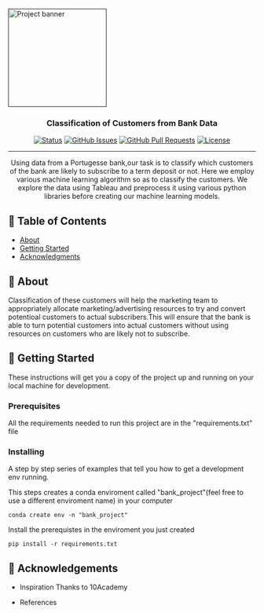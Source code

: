 <p>
  <a href="" rel="noopener">
 <img width=200px height=200px src="bank.jpg" alt="Project banner"></a>
</p>

<h3 align="center">Classification of Customers from Bank Data</h3>

<div align="center">

[![Status](https://img.shields.io/badge/status-active-success.svg)]()
[![GitHub Issues](https://img.shields.io/github/issues/kylelobo/The-Documentation-Compendium.svg)](https://github.com/kylelobo/The-Documentation-Compendium/issues)
[![GitHub Pull Requests](https://img.shields.io/github/issues-pr/kylelobo/The-Documentation-Compendium.svg)](https://github.com/kylelobo/The-Documentation-Compendium/pulls)
[![License](https://img.shields.io/badge/license-MIT-blue.svg)](/LICENSE)

</div>

---

<p align="center"> Using data from a Portugesse bank,our task is to classify which customers of the bank are likely to subscribe to a term deposit or not. Here we employ various machine learning algorithm so as to classify the customers. We explore the data using Tableau and preprocess it using various python libraries before creating our machine learning models.
    <br> 
</p>

## 📝 Table of Contents

- [About](#about)
- [Getting Started](#getting_started)
- [Acknowledgments](#acknowledgement)

## 🧐 About <a name = "about"></a>
Classification of these customers will help the marketing team to appropriately allocate marketing/advertising resources to try and convert potentioal customers to actual subscribers.This will ensure that the bank is able to turn potential customers into actual customers without using resources on customers who are likely not to subscribe.

## 🏁 Getting Started <a name = "getting_started"></a>

These instructions will get you a copy of the project up and running on your local machine for development.

### Prerequisites

All the requirements needed to run this project are in the "requirements.txt" file


### Installing

A step by step series of examples that tell you how to get a development env running.

This steps creates a conda enviroment called "bank_project"(feel free to use a different enviroment name) in your computer

```
conda create env -n "bank_project"
```

Install the prerequistes in the enviroment you just created

```
pip install -r requirements.txt
```


## 🎉 Acknowledgements <a name = "acknowledgement"></a>

- Inspiration
Thanks to 10Academy

- References
